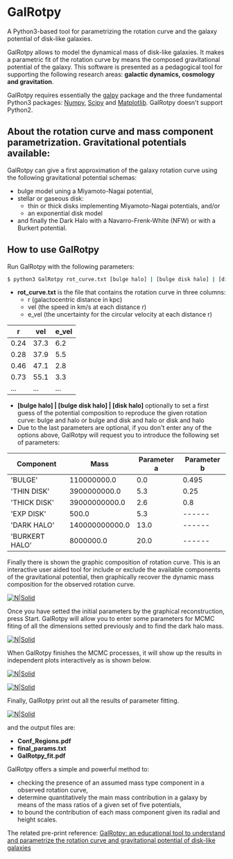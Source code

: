 # GalRotpy

A Python3-based tool for parametrizing the rotation curve and the galaxy potential of disk-like galaxies.


GalRotpy allows to model the dynamical mass of disk-like galaxies. It makes a parametric fit of the rotation curve by means the composed gravitational potential of the galaxy. This software is presented as a pedagogical tool for supporting the following research areas: **galactic dynamics, cosmology and gravitation**.

GalRotpy requires essentially the [galpy](https://github.com/jobovy/galpy) package and the three fundamental Python3 packages: [Numpy](http://www.numpy.org/), [Scipy](https://www.scipy.org/) and [Matplotlib](http://matplotlib.org/). GalRotpy doesn't support Python2.


## About the rotation curve and mass component parametrization. Gravitational potentials available:

GalRotpy can give a first approximation of the galaxy rotation curve using the following gravitational potential schemas:

 * bulge model uning a Miyamoto-Nagai potential,
 * stellar or gaseous disk:
   * thin or thick disks implementing Miyamoto-Nagai potentials, and/or
   * an exponential disk model
 * and finally the Dark Halo with a Navarro-Frenk-White (NFW) or with a Burkert potential.

## How to use GalRotpy

Run GalRotpy with the following parameters:

```sh
$ python3 GalRotpy rot_curve.txt [bulge halo] | [bulge disk halo] | [disk halo]
```

 * **rot_curve.txt**  is the file that contains the rotation curve in three columns:
    * r (galactocentric distance in kpc)
    * vel (the speed in km/s at each distance r)
    * e_vel (the uncertainty for the circular velocity at each distance r)

|r| vel|    e_vel| 
| ------ | ------ | ------ |
|   0.24|  37.3|   6.2|
|   0.28|	37.9|	5.5|
|   0.46|	47.1|	2.8|
|   0.73|	55.1|	3.3|
|   ...|    ...|	...|

* **[bulge halo] | [bulge disk halo] | [disk halo]** optionally to set a first guess of the potential composition to reproduce the given rotation curve: bulge and halo or bulge and disk and halo or disk and halo
* Due to the last parameters are optional, if you don't enter any of the options above, GalRotpy will request you to introduce the following set of parameters:

|Component| Mass|   Parameter a|    Parameter b|
| ------ | ------ | ------ | ------ |
|'BULGE'|110000000.0|0.0|0.495|
|'THIN DISK'|3900000000.0|5.3|0.25|
|'THICK DISK'|39000000000.0|2.6|0.8|
|'EXP DISK'|500.0|5.3|------|
|'DARK HALO'|140000000000.0|13.0|------|
|'BURKERT HALO'|8000000.0|20.0|------|

Finally there is shown the graphic composition of rotation curve. This is an interactive user aided tool for include or exclude the available components of the gravitational potential, then graphically recover the dynamic mass composition for the observed rotation curve.

[![N|Solid](https://github.com/andresGranadosC/GalRotpy/blob/master/docs/GalRotpy_example.png?raw=true)](https://github.com/andresGranadosC/GalRotpy/blob/master/docs/GalRotpy_example.png)

Once you have setted the initial parameters by the graphical reconstruction, press Start. GalRotpy will allow you to enter some parameters for MCMC fiting of all the dimensions setted previously and to find the dark halo mass.

[![N|Solid](https://github.com/andresGranadosC/GalRotpy/blob/master/docs/Terminal.png?raw=true)](https://github.com/andresGranadosC/GalRotpy/blob/master/docs/Terminal.png)

When GalRotpy finishes the MCMC processes, it will show up the results in independent plots interactively as is shown below.

[![N|Solid](https://github.com/andresGranadosC/GalRotpy/blob/master/docs/Parameter_fit.png?raw=true)](https://github.com/andresGranadosC/GalRotpy/blob/master/docs/Parameter_fit.png)

[![N|Solid](https://github.com/andresGranadosC/GalRotpy/blob/master/docs/Parameter_fit_2.png?raw=true)](https://github.com/andresGranadosC/GalRotpy/blob/master/docs/Parameter_fit_2.png)

Finally, GalRotpy print out all the results of parameter fitting.

[![N|Solid](https://github.com/andresGranadosC/GalRotpy/blob/master/docs/Final_fit.png?raw=true)](https://github.com/andresGranadosC/GalRotpy/blob/master/docs/Final_fit.png)

and the output files are:

 * **Conf_Regions.pdf**
 * **final_params.txt**
 * **GalRotpy_fit.pdf**

GalRotpy offers a simple and powerful method to:
 * checking the presence of an assumed mass type component in a observed rotation curve,
 * determine quantitatively the main mass contribution in a galaxy by means of the mass ratios of a given set of five potentials,
 * to bound the contribution of each mass component given its radial and height scales.

The related pre-print reference: [GalRotpy: an educational tool to understand and parametrize the rotation curve and gravitational potential of disk-like galaxies](https://arxiv.org/abs/1705.01665)

